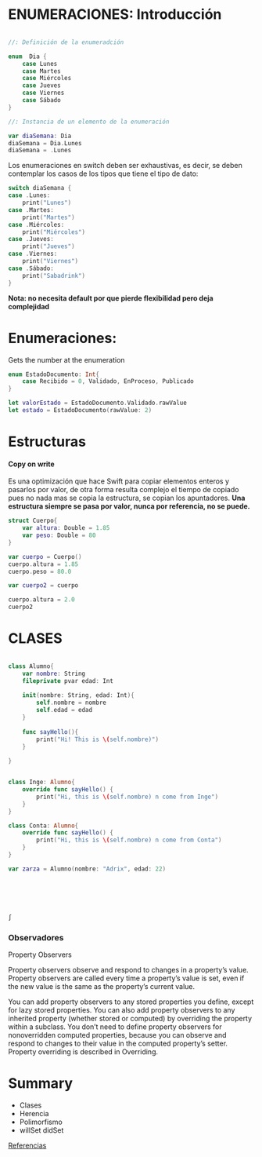 # ENUMERACIONES: Introducción

```swift

//: Definición de la enumeradción

enum  Dia {
    case Lunes
    case Martes
    case Miércoles
    case Jueves
    case Viernes
    case Sábado
}

//: Instancia de un elemento de la enumeración

var diaSemana: Dia
diaSemana = Dia.Lunes
diaSemana = .Lunes	
```

Los enumeraciones en switch deben ser exhaustivas, es decir, se deben contemplar los casos de los tipos que tiene el tipo de dato:

```swift
switch diaSemana {
case .Lunes:
    print("Lunes")
case .Martes:
    print("Martes")
case .Miércoles:
    print("Miércoles")
case .Jueves:
    print("Jueves")
case .Viernes:
    print("Viernes")
case .Sábado:
    print("Sabadrink")
}
```

**Nota: no necesita default por que pierde flexibilidad pero deja complejidad**


# Enumeraciones: 

Gets the number at the enumeration

```swift
enum EstadoDocumento: Int{
    case Recibido = 0, Validado, EnProceso, Publicado
}

let valorEstado = EstadoDocumento.Validado.rawValue
let estado = EstadoDocumento(rawValue: 2)
```

# Estructuras
#### Copy on write
Es una optimización que hace Swift para copiar elementos enteros y pasarlos por valor, de otra forma resulta complejo el tiempo de copiado pues no nada mas se copia la estructura, se copian los apuntadores.
**Una estructura siempre se pasa por valor, nunca por referencia, no se puede.**

```swift
struct Cuerpo{
    var altura: Double = 1.85
    var peso: Double = 80
}

var cuerpo = Cuerpo()
cuerpo.altura = 1.85
cuerpo.peso = 80.0

var cuerpo2 = cuerpo

cuerpo.altura = 2.0
cuerpo2
```


# CLASES


```swift

class Alumno{
    var nombre: String
    fileprivate pvar edad: Int
    
    init(nombre: String, edad: Int){
        self.nombre = nombre
        self.edad = edad
    }
    
    func sayHello(){
        print("Hi! This is \(self.nombre)")
    }
    
}


class Inge: Alumno{
    override func sayHello() {
        print("Hi, this is \(self.nombre) n come from Inge")
    }
}

class Conta: Alumno{
    override func sayHello() {
        print("Hi, this is \(self.nombre) n come from Conta")
    }
}

var zarza = Alumno(nombre: "Adrix", edad: 22)   






∫
```



### Observadores

Property Observers

Property observers observe and respond to changes in a property’s value. Property observers are called every time a property’s value is set, even if the new value is the same as the property’s current value.

You can add property observers to any stored properties you define, except for lazy stored properties. You can also add property observers to any inherited property (whether stored or computed) by overriding the property within a subclass. You don’t need to define property observers for nonoverridden computed properties, because you can observe and respond to changes to their value in the computed property’s setter. Property overriding is described in Overriding.


# Summary

* Clases
* Herencia
* Polimorfismo
* willSet didSet

[Referencias](https://developer.apple.com/library/content/documentation/Swift/Conceptual/Swift_Programming_Language/Properties.html)














